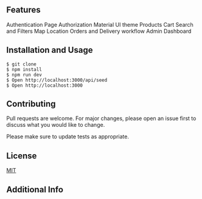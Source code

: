 ## Features

Authentication
Page Authorization
Material UI theme
Products
Cart
Search and Filters
Map Location
Orders and Delivery workflow
Admin Dashboard

## Installation and Usage

```
$ git clone
$ npm install
$ npm run dev
$ Open http://localhost:3000/api/seed
$ Open http://localhost:3000
```

## Contributing

Pull requests are welcome. For major changes, please open an issue first to discuss what you would like to change.

Please make sure to update tests as appropriate.

## License

[MIT](https://choosealicense.com/licenses/mit/)

## Additional Info
